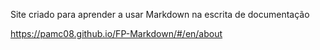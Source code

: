 Site criado para aprender a usar Markdown na escrita de documentação

https://pamc08.github.io/FP-Markdown/#/en/about